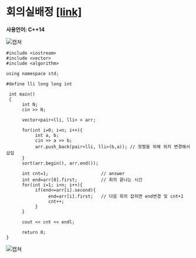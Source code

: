 # 회의실배정 [[link]](https://www.acmicpc.net/problem/1931)
**사용언어: C++14**

![캡쳐](https://user-images.githubusercontent.com/38516906/62079436-b21cb400-b289-11e9-94c4-c8ccd5fd440b.png)

```
#include <iostream>
#include <vector>
#include <algorithm>

using namespace std;

#define lli long long int

 int main()
 {
      int N;
      cin >> N;

      vector<pair<lli, lli> > arr;

      for(int i=0; i<n; i++){
           int a, b;
           cin >> a >> b;
           arr.push_back(pair<lli, lli>(b,a)); // 정렬을 위해 위치 변경해서 삽입
      }
      sort(arr.begin(), arr.end());

      int cnt=1;                    // answer
      int end=arr[0].first;         // 회의 끝나는 시간
      for(int i=1; i<n; i++){
           if(end<=arr[i].second){
                end=arr[i].first;   // 다음 회의 잡히면 end변경 및 cnt+1
                cnt++;
           }
      }

      cout << cnt << endl;

      return 0;
}
```

![캡쳐](https://user-images.githubusercontent.com/38516906/62079290-6702a100-b289-11e9-8ca5-7a4edc21a13a.png)
